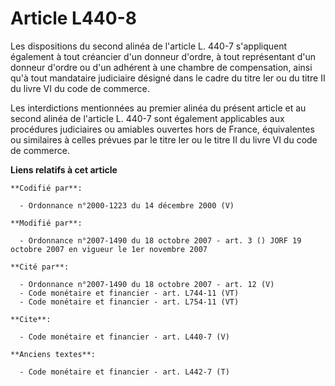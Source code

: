 # Article L440-8

Les dispositions du second alinéa de l'article L. 440-7 s'appliquent également à tout créancier d'un donneur d'ordre, à tout
représentant d'un donneur d'ordre ou d'un adhérent à une chambre de compensation, ainsi qu'à tout mandataire judiciaire
désigné dans le cadre du titre Ier ou du titre II du livre VI du code de commerce.

Les interdictions mentionnées au premier alinéa du présent article et au second alinéa de l'article L. 440-7 sont également
applicables aux procédures judiciaires ou amiables ouvertes hors de France, équivalentes ou similaires à celles prévues par
le titre Ier ou le titre II du livre VI du code de commerce.

**Liens relatifs à cet article**

	**Codifié par**:

	  - Ordonnance n°2000-1223 du 14 décembre 2000 (V)

	**Modifié par**:

	  - Ordonnance n°2007-1490 du 18 octobre 2007 - art. 3 () JORF 19 octobre 2007 en vigueur le 1er novembre 2007

	**Cité par**:

	  - Ordonnance n°2007-1490 du 18 octobre 2007 - art. 12 (V)
	  - Code monétaire et financier - art. L744-11 (VT)
	  - Code monétaire et financier - art. L754-11 (VT)

	**Cite**:

	  - Code monétaire et financier - art. L440-7 (V)

	**Anciens textes**:

	  - Code monétaire et financier - art. L442-7 (T)
